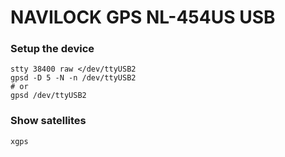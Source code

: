 NAVILOCK GPS NL-454US USB
=========================

### Setup the device

    stty 38400 raw </dev/ttyUSB2
    gpsd -D 5 -N -n /dev/ttyUSB2
    # or
    gpsd /dev/ttyUSB2

### Show satellites

    xgps
